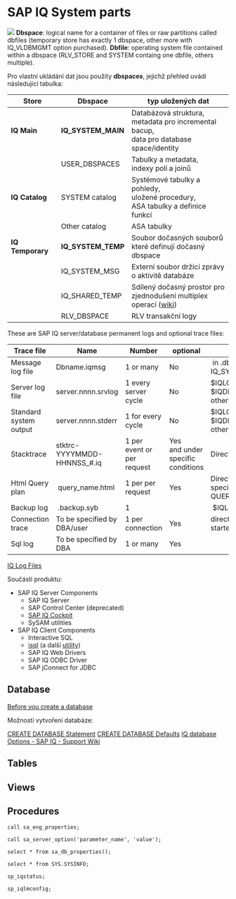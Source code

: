 # SAP IQ System parts

[![](https://mermaid.ink/img/pako:eNp1kkFvwjAMhf-KlRNMlInuVqFJQC-TQNoo2qXl4DYGojVpSdINBPz3pbTbgG29xHLep_fi-sCyghML2CovPrINagvTeaIATJWuNZYbiOavcTR6hqcXiEi_k17W1wBcaMqsKBQsxk3nGxkP4hAtpmgIViIn0yLX2Hjx0w0HcSdhzmKGQkFkC03DVD927vpi201Ydwl970Ltt-pobyzJ-4kzy4v1FcdT8GAUjf6gH1p6QbIsNOr9jaGV5ZlqEFL89nl-PHVu_7_sayD1N42bqYELuISd5-0u7gZxE0SjMtiwTtYGcZWL8YvxG2ZGxuCaLvRiK82ZuMrdHqHveY_OsK4nuSBlDQy9vusdNW0rMtYc618NiWI9JklLFNytxaEGEmY3JClhgSs56reEJerkdFjZItqrjAVWV9RjVcnRUijQDUqyYIW5cV3iws131uzZed1On4Okv-k)](https://mermaid.live/edit#pako:eNp1kkFvwjAMhf-KlRNMlInuVqFJQC-TQNoo2qXl4DYGojVpSdINBPz3pbTbgG29xHLep_fi-sCyghML2CovPrINagvTeaIATJWuNZYbiOavcTR6hqcXiEi_k17W1wBcaMqsKBQsxk3nGxkP4hAtpmgIViIn0yLX2Hjx0w0HcSdhzmKGQkFkC03DVD927vpi201Ydwl970Ltt-pobyzJ-4kzy4v1FcdT8GAUjf6gH1p6QbIsNOr9jaGV5ZlqEFL89nl-PHVu_7_sayD1N42bqYELuISd5-0u7gZxE0SjMtiwTtYGcZWL8YvxG2ZGxuCaLvRiK82ZuMrdHqHveY_OsK4nuSBlDQy9vusdNW0rMtYc618NiWI9JklLFNytxaEGEmY3JClhgSs56reEJerkdFjZItqrjAVWV9RjVcnRUijQDUqyYIW5cV3iws131uzZed1On4Okv-k)
**Dbspace**: logical name for a container of files or raw partitions called dbfiles (temporary store has exactly 1 dbspace, other more with IQ_VLDBMGMT option purchased).
**Dbfile**: operating system file contained within a dbspace (RLV_STORE and SYSTEM containg one dbfile, others multiple).

Pro vlastní ukládání dat jsou použity **dbspaces**, jejichž přehled uvádí následující tabulka:

| Store         | Dbspace       | typ uložených dat  | 
|---------------|---------------|--------------------| 
| **IQ Main**       | **IQ_SYSTEM_MAIN** | Databázová struktura, <br> metadata pro incremental bacup, <br> data pro database space/identity | 
|               | USER_DBSPACES | Tabulky a metadata, <br> indexy polí a joinů | 
| **IQ Catalog**       | SYSTEM catalog | Systémové tabulky a pohledy, <br> uložené procedury, <br> ASA tabulky a definice funkcí | 
|               | Other catalog | ASA tabulky |
| **IQ Temporary**  | **IQ_SYSTEM_TEMP** | Soubor dočasných souborů <br> které definují dočasný dbspace  | 
|               | IQ_SYSTEM_MSG | Externí soubor držící zprávy <br>o aktivitě databáze | 
|               | IQ_SHARED_TEMP | Sdílený dočasný prostor pro <br> zjednodušení multiplex operací ([wiki](https://wiki.scn.sap.com/wiki/display/SYBIQ/IQ+Shared+System+Temporary+Store+-+IQ_SHARED_TEMP)) | 
| | RLV_DBSPACE | RLV transakční logy |

These are SAP IQ server/database permanent logs and optional trace files:

| Trace file | Name | Number | optional | click me | click me |
|------------|------|--------|----------|----------|----------| 
| Message log file | Dbname.iqmsg | 1 or many | No |  in .db directory or dbspace IQ_SYSTEM_MSG  | continuous  |
| Server log file  | server.nnnn.srvlog  | 1 every server cycle  | No  | $IQLOGDIR16  if defined. $IQDIR16/logfiles directory otherwise  | continuous  |
| Standard system output  | server.nnnn.stderr  | 1 for every cycle  | No  | $IQLOGDIR16  if defined. $IQDIR16/logfiles directory otherwise  | continuous  |
| Stacktrace  | stktrc-YYYYMMDD-HHNNSS_#.iq  | 1 per event or per request  | Yes and under specific conditions  | Directory where db started  | One-shot  |
| Html Query plan  |  query_name.html  | 1 per per request  | Yes  | Directory where db started. Can be specified with sql option QUERY_PLAN_AS_HTML_DIRECTORY  | One-shot  |
| Backup log  |  .backup.syb  | 1  |   |  $IQLOGDIR16  |  continuous  |
| Connection trace  | To be specified by DBA/user  | 1 per connection  | Yes  | directory where the client apllication started  | Duration of connection  |
| Sql log  | To be specified by DBA  | 1 or many  | Yes  |    |    |

[IQ Log Files](https://help.sap.com/saphelp_iq1608_iqintro/helpdata/en/a4/458b4184f21015969eeef6dad5820c/frameset.htm?frameset=/en/a4/44fa8784f210159103c323abc60b82/frameset.htm)

Součásti produktu:

- SAP IQ Server Components
	- SAP IQ Server
	- SAP Control Center (deprecated)
	- [SAP IQ Cockpit](https://help.sap.com/docs/SAP_IQ/14180868751e10149705b0ef6818ec08/5536c2c36e244afeaa8dc483d5a63f5d.html?version=16.1.1.0)
	- SySAM utilities
- SAP IQ Client Components
	- Interactive SQL
	- [isql](https://help.sap.com/docs/SAP_IQ/a893062984f21015b9e8b03f96ed0cbb/a2749f8784f21015b3ad89edd5ed5bf0.html?version=16.1.1.0) (a další [utility](https://help.sap.com/docs/SAP_IQ/a893062984f21015b9e8b03f96ed0cbb/1478006e20e54b359889483512791d9e.html?version=16.1.1.0))
	- SAP IQ Web Drivers
	- SAP IQ ODBC Driver
	- SAP jConnect for JDBC


## Database
[Before you create a database](https://help.sap.com/docs/SAP_IQ/a8937bea84f21015a80bc776cf758d50/a6fc27ef84f21015bb99a329a7118b34.html?version=16.1.1.0)

Možnosti vytvoření databáze:


[CREATE DATABASE Statement](https://help.sap.com/saphelp_iq1610_iqrefso/helpdata/en/a6/16791184f210158207cc6972cf879d/frameset.htm)
[CREATE DATABASE Defaults](https://help.sap.com/docs/SAP_IQ/a8937bea84f21015a80bc776cf758d50/a6fe2d0884f210158733eba14e7e0dee.html?version=16.1.1.0)
[IQ database Options - SAP IQ - Support Wiki](https://wiki.scn.sap.com/wiki/display/SYBIQ/IQ+database+Options)


## Tables


## Views


## Procedures



```
call sa_eng_properties;

call sa_server_option('parameter_name', 'value');

select * from sa_db_properties();

select * from SYS.SYSINFO;

sp_iqstatus;

sp_iqlmconfig;
```